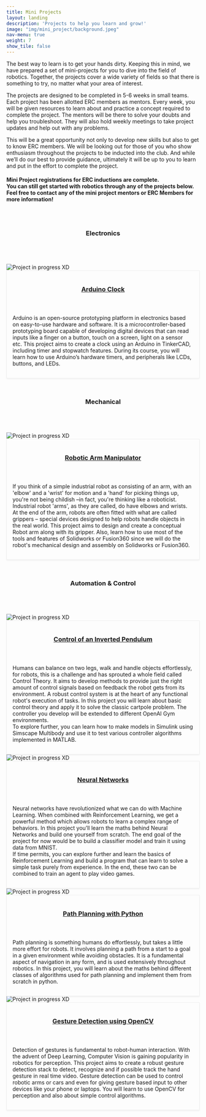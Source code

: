 ```yaml
---
title: Mini Projects
layout: landing
description: 'Projects to help you learn and grow!'
image: "img/mini_project/background.jpeg"
nav-menu: true
weight: 7
show_tile: false
---
```

<head>
<link rel="stylesheet" href="https://maxcdn.bootstrapcdn.com/font-awesome/4.7.0/css/font-awesome.min.css">
<link rel="stylesheet" href="https://cdnjs.cloudflare.com/ajax/libs/font-awesome/4.7.0/css/font-awesome.min.css">
<meta name="viewport" content="width=device-width, initial-scale=1">
<style>
#div1 {
  font-size:15px;
}
#div2 {
  font-size:15px;
  }
#div3 {
  font-size:15px;
  }
#div4 {
  font-size:15px;
  }
#div5 {
  font-size:15px;
  }
#div6 {
  font-size:15px;
  }
#div7 {
  font-size:15px;
  }
#div8 {
  font-size:15px;
  }
.sign {
  font-size: 18px;
  font-weight: 900;
  -webkit-transform: perspective(1px) translateZ(0);
  transform: perspective(1px) translateZ(0);
  -webkit-transition-duration: 0.5s;
  transition-duration: 0.5s;
}
.sign:hover, .sign:focus, .sign:active {
	background-color: #FFFFFF !important;
	color: black !important;
  -webkit-transform: scale(1.1);
  transform: scale(1.1);
  -webkit-transition-timing-function: cubic-bezier(0.47, 2.02, 0.31, -0.36);
  transition-timing-function: cubic-bezier(0.47, 2.02, 0.31, -0.36);
}
.odd {
  display: inline-block;
  vertical-align: middle;
  -webkit-transform: perspective(1px) translateZ(0);
  transform: perspective(1px) translateZ(0);
  -webkit-transition-duration: 0.3s;
  transition-duration: 0.3s;
  -webkit-transition-property: box-shadow;
  transition-property: box-shadow;
  padding: 15px;
  border: 1px solid #eee;
  box-shadow: rgba(0, 0, 0, 0.06) 0px 2px 4px;
  transition: all .3s ease-in-out;
}
.odd:hover, .odd:focus, .odd:active {
  transform: translate3d(-5px, 0px, 0px);
  box-shadow: inset 0 0 0 4px white, 0 0 1px rgba(0, 0, 0, 0);
}
@media screen and (min-width: 651px) {
  .odd:hover, .odd:focus, .odd:active {
  transform: translate3d(-5px, 0px, 0px);
  box-shadow: inset 0 0 0 4px white, 0 0 1px rgba(0, 0, 0, 0);
}}
  @media screen and (max-width: 650px) {
	  .odd:hover, .odd:focus, .odd:active {
  transform: translate3d(0px, -5px, 0px);
  box-shadow: inset 0 0 0 4px white, 0 0 1px rgba(0, 0, 0, 0);
}}
.even {
  display: inline-block;
  vertical-align: middle;
  -webkit-transform: perspective(1px) translateZ(0);
  transform: perspective(1px) translateZ(0);
  -webkit-transition-duration: 0.3s;
  transition-duration: 0.3s;
  -webkit-transition-property: box-shadow;
  transition-property: box-shadow;
  padding: 15px;
  border: 1px solid #eee;
  box-shadow: rgba(0, 0, 0, 0.06) 0px 2px 4px;
  transition: all .3s ease-in-out;
}
.even:hover, .even:focus, .even:active {
  transform: translate3d(5px, 0px, 0px);
  box-shadow: inset 0 0 0 4px white, 0 0 1px rgba(0, 0, 0, 0);
}
@media screen and (min-width: 651px) {
  .even:hover, .even:focus, .even:active {
  transform: translate3d(5px, 0px, 0px);
  box-shadow: inset 0 0 0 4px white, 0 0 1px rgba(0, 0, 0, 0);
}}
  @media screen and (max-width: 650px) {
	  .even:hover, .even:focus, .even:active {
  transform: translate3d(0px, -5px, 0px);
  box-shadow: inset 0 0 0 4px white, 0 0 1px rgba(0, 0, 0, 0);
}}
</style>
</head>

<section id="one">
    <div class="inner">

<div class="row">
	<div class="12u 12u$(small)">
		<p>The best way to learn is to get your hands dirty. Keeping this in mind, we have prepared a set of mini-projects for you to dive into the field of robotics. Together, the projects cover a wide variety of fields so that there is something to try, no matter what your area of interest.</p>
	    <p>The projects are designed to be completed in 5-6 weeks in small teams. Each project has been allotted ERC members as mentors. Every week, you will be given resources to learn about and practice a concept required to complete the project. The mentors will be there to solve your doubts and help you troubleshoot. They will also hold weekly meetings to take project updates and help out with any problems.</p>
        <p>This will be a great opportunity not only to develop new skills but also to get to know ERC members. We will be looking out for those of you who show enthusiasm throughout the projects to be inducted into the club. And while we’ll do our best to provide guidance, ultimately it will be up to you to learn and put in the effort to complete the project.</p>
		<h4>Mini Project registrations for ERC inductions are complete.<br>You can still get started with robotics through any of the projects below.<br>Feel free to contact any of the mini project mentors or ERC Members for more information!</h4>
        <!-- <p><b>Note:</b> You can apply for a maximum of two projects</p> -->
		<!-- <h4>Deadline for registration is 6th Feb EOD</h4> -->
	</div>
</div>
</div>

<div id="main">

<section id="two" class="spotlights">

<!-- Commenting sign up button -->
<!-- <div class='inner' style="padding:0px !important; padding-top:2em !important;">
<center>
<ul class="actions">
<li><a href="https://forms.gle/wDtSEFP1NX7MLDww8" target="blank" class="button sign">Sign Up Here</a></li>
</ul>
</center>
</div> -->

<div class="inner" style="padding:2em 0 1em 0 !important; ">
<header class="major">
<h1>Electronics</h1>
</header>
</div>
    <section>
		<a class="image">
			<img src="img/mini_project/Arduino_clock.jpeg" alt="Project in progress XD" data-position="center center" />
		</a>
		<div class="content odd">
			<div class="inner">
				<header class="major">
					<h3><a href="https://drive.google.com/file/d/1FSU2fq2QOmqb1wzqgDlDHjvPZI-c0q70/view" target="blank"> Arduino Clock <div id="div1" class="fa"></div></a></h3>
				</header>
				<p>Arduino is an open-source prototyping platform in electronics based on easy-to-use hardware and software. It is a microcontroller-based prototyping board capable of developing digital devices that can read inputs like a finger on a button, touch on a screen, light on a sensor etc. This project aims to create a clock using an Arduino in TinkerCAD, including timer and stopwatch features. During its course, you will learn how to use Arduino’s hardware timers, and peripherals like LCDs, buttons, and LEDs.
				</p>
			</div>
		</div>
	</section>
  <!--
    <section>
		<a class="image">
			<img src="img/mini_project/Arduino_car.jpeg" alt="Project in progress XD" data-position="center center" />
		</a>
		<div class="content even">
			<div class="inner">
				<header class="major">
					<h3><a href="https://docs.google.com/document/d/1vUBBhniTciG8jZuReF4dQ_6z7lt2MmFr/edit?usp=sharing&ouid=117135132165375439936&rtpof=true&sd=true" target="blank">Arduino Obstacle Avoiding Car Controller <div id="div2" class="fa"></div></a></h3>
				</header>
				<p>Thanks to its versatility and simplicity, the Arduino is extensively used to control robots. One of the necessary skills of any robot is to move without bumping into objects. This project aims to create a fundamental obstacle avoiding car circuit, which is one of the simplest beginner’s robotics projects. Although you will not construct the entire bot, you will design and simulate the controller circuit based on an Arduino UNO. Learning objectives include differential drives, ultrasonic distance sensors and motor control.
                </p>
			</div>
		</div>
	</section>
  -->

<div class="inner" style="padding:2em 0 1em 0 !important; ">
<header class="major">
<h1>Mechanical</h1>
</header>
</div>
	<!-- <section>
		<a class="image">
			<img src="img/mini_project/chebyshev_lambda.jpeg" alt="Project in progress XD" data-position="center center" />
		</a>
		<div class="content even">
			<div class="inner">
				<header class="major">
					<h3><a href="https://docs.google.com/document/d/1aItefm6bpi3_RwD4nP8uSgtvWNJuPpbdZpNd8SqzVJw/edit?usp=sharing" target="blank">Chebyshev Lambda Mechanism <div id="div3" class="fa"></div></a></h3>
				</header>
				<p>A mechanical linkage is an assembly of bodies connected to manage forces and movement. A kinematic chain, in which one link is fixed or stationary, is called a mechanism. Linkages are an integral part of robotics; the skeletons of robotic systems are examples of spatial linkages. This project aims to design and create a walking robot based on Chebyshev Lambda Mechanism. Also, learn how to use most of the tools and features of Solidworks or Fusion360 since we will do the robot’s mechanical design and assembly on Solidworks or Fusion360.
				</p>
			</div>
		</div>
	</section> -->
    <section>
		<a class="image">
			<img src="img/mini_project/robot_gripper.jpeg" alt="Project in progress XD" data-position="center center" />
		</a>
		<div class="content odd">
			<div class="inner">
				<header class="major">
					<h3><a href="https://drive.google.com/file/d/1065VC6CQ6jnWShki7NvBUHtdGG9NHYw9/view" target="blank">Robotic Arm Manipulator <div id="div3" class="fa"></div></a></h3>
				</header>
				<p>If you think of a simple industrial robot as consisting of an arm, with an 'elbow' and a 'wrist' for motion and a 'hand' for picking things up, you're not being childish –in fact, you're thinking like a roboticist. Industrial robot 'arms', as they are called, do have elbows and wrists. At the end of the arm, robots are often fitted with what are called grippers – special devices designed to help robots handle objects in the real world. This project aims to design and create a conceptual Robot arm along with its gripper. Also, learn how to use most of the tools and features of Solidworks or Fusion360 since we will do the robot's mechanical design and assembly on Solidworks or Fusion360.
                </p>
			</div>
		</div>
	</section>

<div class="inner" style="padding:2em 0 1em 0 !important; ">
<header class="major">
<h1>Automation & Control</h1>
</header>
</div>
    <section>
		<a class="image">
			<img src="img/mini_project/cart_pole.jpeg" alt="Project in progress XD" data-position="center center" />
		</a>
		<div class="content odd">
			<div class="inner">
				<header class="major">
					<h3><a href="https://drive.google.com/file/d/10bZCdOgR-cvQy3RVWIn66G_VDXjQHkPh/view" target="blank">Control of an Inverted Pendulum <div id="div4" class="fa"></div></a></h3>
				</header>
				<p>Humans can balance on two legs, walk and handle objects effortlessly, for robots, this is a challenge and has sprouted a whole field called Control Theory. It aims to develop methods to provide just the right amount of control signals based on feedback the robot gets from its environment. A robust control system is at the heart of any functional robot's execution of tasks. In this project you will learn about basic control theory and apply it to solve the classic cartpole problem. The controller you develop will be extended to different OpenAI Gym environments.<br>To explore further, you can learn how to make models in Simulink using Simscape Multibody and use it to test various controller algorithms implemented in MATLAB.
                </p>
			</div>
		</div>
	</section>
    <section>
		<a class="image">
			<img src="img/mini_project/neural_net.jpg" alt="Project in progress XD" data-position="center center" />
		</a>
		<div class="content even">
			<div class="inner">
				<header class="major">
					<h3><a href="https://drive.google.com/drive/folders/1cEKaU9OnJ9-4MO3qfEJarRD96PxPFRFA" target="blank">Neural Networks <div id="div5" class="fa"></div></a></h3>
				</header>
				<p>Neural networks have revolutionized what we can do with Machine Learning. When combined with Reinforcement Learning, we get a powerful method which allows robots to learn a complex range of behaviors. In this project you’ll learn the maths behind Neural Networks and build one yourself from scratch. The end goal of the project for now would be to build a classifier model and train it using data from MNIST.<br> If time permits, you can explore further and learn the basics of Reinforcement Learning and build a program that can learn to solve a simple task purely from experience. In the end, these two can be combined to train an agent to play video games.
                </p>
			</div>
		</div>
	</section>
    <section>
		<a class="image">
			<img src="img/mini_project/path.jpg" alt="Project in progress XD" data-position="center center" />
		</a>
		<div class="content odd">
			<div class="inner">
				<header class="major">
					<h3><a href="https://drive.google.com/file/d/1qQ2YwUOaZwZzoVqm0bSAuluVZl4oo7dm/view" target="blank">Path Planning with Python <div id="div6" class="fa"></div></a></h3>
				</header>
				<p>Path planning is something humans do effortlessly, but takes a little more effort for robots. It involves planning a path from a start to a goal in a given environment while avoiding obstacles. It is a fundamental aspect of navigation in any form, and is used extensively throughout robotics. In this project, you will learn about the maths behind different classes of algorithms used for path planning and implement them from scratch in python.
                </p>
			</div>
		</div>
	</section>
    <section>
		<a class="image">
			<img src="img/mini_project/object_detection.jpeg" alt="Project in progress XD" data-position="center center" />
		</a>
		<div class="content even">
			<div class="inner">
				<header class="major">
					<h3><a href="https://drive.google.com/file/d/16nJ6F828-Iwvr5aQV2dii23txLT3CHEt/view" target="blank">Gesture Detection using OpenCV <div id="div7" class="fa"></div></a></h3>
				</header>
				<p>Detection of gestures is fundamental to robot-human interaction. With the advent of Deep Learning, Computer Vision is gaining popularity in robotics for perception. This project aims to create a robust gesture detection stack to detect, recognize and if possible track the hand gesture in real time video. Gesture detection can be used to control robotic arms or cars and even for giving gesture based input to other devices like your phone or laptops. You will learn to use OpenCV for perception and also about simple control algorithms.
                </p>
			</div>
		</div>
	</section>
</section>
</div>
<script>
function brakechain() {
  var a;
  a = document.getElementById("div1");
  a.innerHTML = "&#xf0c1;";
  setTimeout(function () {
      a.innerHTML = "&#xf127;";
    }, 1000);
  var b;
  b = document.getElementById("div2");
  b.innerHTML = "&#xf0c1;";
  setTimeout(function () {
      b.innerHTML = "&#xf127;";
    }, 1000);
	  var c;
  c = document.getElementById("div3");
  c.innerHTML = "&#xf0c1;";
  setTimeout(function () {
      c.innerHTML = "&#xf127;";
    }, 1000);
	  var d;
  d = document.getElementById("div4");
  d.innerHTML = "&#xf0c1;";
  setTimeout(function () {
      d.innerHTML = "&#xf127;";
    }, 1000);
	  var e;
  e = document.getElementById("div5");
  e.innerHTML = "&#xf0c1;";
  setTimeout(function () {
      e.innerHTML = "&#xf127;";
    }, 1000);
	  var f;
  f = document.getElementById("div6");
  f.innerHTML = "&#xf0c1;";
  setTimeout(function () {
      f.innerHTML = "&#xf127;";
    }, 1000);
	  var g;
  g = document.getElementById("div7");
  g.innerHTML = "&#xf0c1;";
  setTimeout(function () {
      g.innerHTML = "&#xf127;";
    }, 1000);
	  var h;
  h = document.getElementById("div8");
  h.innerHTML = "&#xf0c1;";
  setTimeout(function () {
      h.innerHTML = "&#xf127;";
    }, 1000);
}
brakechain();
setInterval(brakechain, 2000);
</script>
